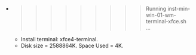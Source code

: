 * >>>>>>>>> Running inst-min-win-01-wm-terminal-xfce.sh ...
  * Install terminal: xfce4-terminal.
  * Disk size = 2588864K. Space Used = 4K.
